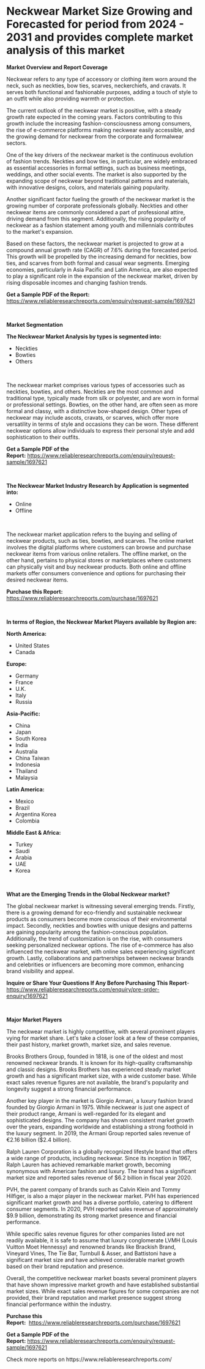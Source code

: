 <p><h1>Neckwear Market Size Growing and Forecasted for period from 2024 - 2031 and provides complete market analysis of this market</h1></p><p><strong>Market Overview and Report Coverage</strong></p>
<p><p>Neckwear refers to any type of accessory or clothing item worn around the neck, such as neckties, bow ties, scarves, neckerchiefs, and cravats. It serves both functional and fashionable purposes, adding a touch of style to an outfit while also providing warmth or protection.</p><p>The current outlook of the neckwear market is positive, with a steady growth rate expected in the coming years. Factors contributing to this growth include the increasing fashion-consciousness among consumers, the rise of e-commerce platforms making neckwear easily accessible, and the growing demand for neckwear from the corporate and formalwear sectors.</p><p>One of the key drivers of the neckwear market is the continuous evolution of fashion trends. Neckties and bow ties, in particular, are widely embraced as essential accessories in formal settings, such as business meetings, weddings, and other social events. The market is also supported by the expanding scope of neckwear beyond traditional patterns and materials, with innovative designs, colors, and materials gaining popularity.</p><p>Another significant factor fueling the growth of the neckwear market is the growing number of corporate professionals globally. Neckties and other neckwear items are commonly considered a part of professional attire, driving demand from this segment. Additionally, the rising popularity of neckwear as a fashion statement among youth and millennials contributes to the market's expansion.</p><p>Based on these factors, the neckwear market is projected to grow at a compound annual growth rate (CAGR) of 7.6% during the forecasted period. This growth will be propelled by the increasing demand for neckties, bow ties, and scarves from both formal and casual wear segments. Emerging economies, particularly in Asia Pacific and Latin America, are also expected to play a significant role in the expansion of the neckwear market, driven by rising disposable incomes and changing fashion trends.</p></p>
<p><strong>Get a Sample PDF of the Report:</strong> <a href="https://www.reliableresearchreports.com/enquiry/request-sample/1697621">https://www.reliableresearchreports.com/enquiry/request-sample/1697621</a></p>
<p>&nbsp;</p>
<p><strong>Market Segmentation</strong></p>
<p><strong>The Neckwear Market Analysis by types is segmented into:</strong></p>
<p><ul><li>Neckties</li><li>Bowties</li><li>Others</li></ul></p>
<p>&nbsp;</p>
<p><p>The neckwear market comprises various types of accessories such as neckties, bowties, and others. Neckties are the most common and traditional type, typically made from silk or polyester, and are worn in formal or professional settings. Bowties, on the other hand, are often seen as more formal and classy, with a distinctive bow-shaped design. Other types of neckwear may include ascots, cravats, or scarves, which offer more versatility in terms of style and occasions they can be worn. These different neckwear options allow individuals to express their personal style and add sophistication to their outfits.</p></p>
<p><strong>Get a Sample PDF of the Report:</strong>&nbsp;<a href="https://www.reliableresearchreports.com/enquiry/request-sample/1697621">https://www.reliableresearchreports.com/enquiry/request-sample/1697621</a></p>
<p>&nbsp;</p>
<p><strong>The Neckwear Market Industry Research by Application is segmented into:</strong></p>
<p><ul><li>Online</li><li>Offline</li></ul></p>
<p>&nbsp;</p>
<p><p>The neckwear market application refers to the buying and selling of neckwear products, such as ties, bowties, and scarves. The online market involves the digital platforms where customers can browse and purchase neckwear items from various online retailers. The offline market, on the other hand, pertains to physical stores or marketplaces where customers can physically visit and buy neckwear products. Both online and offline markets offer consumers convenience and options for purchasing their desired neckwear items.</p></p>
<p><strong>Purchase this Report:</strong>&nbsp; <a href="https://www.reliableresearchreports.com/purchase/1697621">https://www.reliableresearchreports.com/purchase/1697621</a></p>
<p>&nbsp;</p>
<p><strong>In terms of Region, the Neckwear Market Players available by Region are:</strong></p>
<p>
    <p> <strong> North America: </strong>
        <ul>
            <li>United States</li>
            <li>Canada</li>
        </ul>
        </p> 
    <p> <strong> Europe: </strong>
        <ul>
            <li>Germany</li>
            <li>France</li>
            <li>U.K.</li>
            <li>Italy</li>
            <li>Russia</li>
        </ul>
        </p> 
    <p> <strong> Asia-Pacific: </strong>
        <ul>
            <li>China</li>
            <li>Japan</li>
            <li>South Korea</li>
            <li>India</li>
            <li>Australia</li>
            <li>China Taiwan</li>
            <li>Indonesia</li>
            <li>Thailand</li>
            <li>Malaysia</li>
        </ul>
        </p> 
    <p> <strong> Latin America: </strong>
        <ul>
            <li>Mexico</li>
            <li>Brazil</li>
            <li>Argentina Korea</li>
            <li>Colombia</li>
        </ul>
        </p> 
    <p> <strong> Middle East & Africa: </strong>
        <ul>
            <li>Turkey</li>
            <li>Saudi</li>
            <li>Arabia</li>
            <li>UAE</li>
            <li>Korea</li>
        </ul>
    </p>
    </p>
<p>&nbsp;</p>
<p><strong>What are the Emerging Trends in the Global Neckwear market?</strong></p>
<p><p>The global neckwear market is witnessing several emerging trends. Firstly, there is a growing demand for eco-friendly and sustainable neckwear products as consumers become more conscious of their environmental impact. Secondly, neckties and bowties with unique designs and patterns are gaining popularity among the fashion-conscious population. Additionally, the trend of customization is on the rise, with consumers seeking personalized neckwear options. The rise of e-commerce has also influenced the neckwear market, with online sales experiencing significant growth. Lastly, collaborations and partnerships between neckwear brands and celebrities or influencers are becoming more common, enhancing brand visibility and appeal.</p></p>
<p><strong>Inquire or Share Your Questions If Any Before Purchasing This Report</strong>- <a href="https://www.reliableresearchreports.com/enquiry/pre-order-enquiry/1697621">https://www.reliableresearchreports.com/enquiry/pre-order-enquiry/1697621</a></p>
<p>&nbsp;</p>
<p><strong>Major Market Players</strong></p>
<p><p>The neckwear market is highly competitive, with several prominent players vying for market share. Let's take a closer look at a few of these companies, their past history, market growth, market size, and sales revenue.</p><p>Brooks Brothers Group, founded in 1818, is one of the oldest and most renowned neckwear brands. It is known for its high-quality craftsmanship and classic designs. Brooks Brothers has experienced steady market growth and has a significant market size, with a wide customer base. While exact sales revenue figures are not available, the brand's popularity and longevity suggest a strong financial performance.</p><p>Another key player in the market is Giorgio Armani, a luxury fashion brand founded by Giorgio Armani in 1975. While neckwear is just one aspect of their product range, Armani is well-regarded for its elegant and sophisticated designs. The company has shown consistent market growth over the years, expanding worldwide and establishing a strong foothold in the luxury segment. In 2019, the Armani Group reported sales revenue of €2.16 billion ($2.4 billion).</p><p>Ralph Lauren Corporation is a globally recognized lifestyle brand that offers a wide range of products, including neckwear. Since its inception in 1967, Ralph Lauren has achieved remarkable market growth, becoming synonymous with American fashion and luxury. The brand has a significant market size and reported sales revenue of $6.2 billion in fiscal year 2020.</p><p>PVH, the parent company of brands such as Calvin Klein and Tommy Hilfiger, is also a major player in the neckwear market. PVH has experienced significant market growth and has a diverse portfolio, catering to different consumer segments. In 2020, PVH reported sales revenue of approximately $9.9 billion, demonstrating its strong market presence and financial performance.</p><p>While specific sales revenue figures for other companies listed are not readily available, it is safe to assume that luxury conglomerate LVMH (Louis Vuitton Moet Hennessy) and renowned brands like Brackish Brand, Vineyard Vines, The Tie Bar, Turnbull & Asser, and Battistoni have a significant market size and have achieved considerable market growth based on their brand reputation and presence.</p><p>Overall, the competitive neckwear market boasts several prominent players that have shown impressive market growth and have established substantial market sizes. While exact sales revenue figures for some companies are not provided, their brand reputation and market presence suggest strong financial performance within the industry.</p></p>
<p><strong>Purchase this Report:</strong>&nbsp;&nbsp;<a href="https://www.reliableresearchreports.com/purchase/1697621">https://www.reliableresearchreports.com/purchase/1697621</a></p>
<p></p>
<p><strong>Get a Sample PDF of the Report:</strong>&nbsp;<a href="https://www.reliableresearchreports.com/enquiry/request-sample/1697621">https://www.reliableresearchreports.com/enquiry/request-sample/1697621</a></p>
<p>Check more reports on https://www.reliableresearchreports.com/</p>
